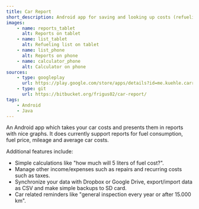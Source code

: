 ```yaml
---
title: Car Report
short_description: Android app for saving and looking up costs (refuelings, ...) of your car.
images:
    - name: reports_tablet
      alt: Reports on tablet
    - name: list_tablet
      alt: Refueling list on tablet
    - name: list_phone
      alt: Reports on phone
    - name: calculator_phone
      alt: Calculator on phone
sources:
    - type: googleplay
      url: https://play.google.com/store/apps/details?id=me.kuehle.carreport
    - type: git
      url: https://bitbucket.org/frigus02/car-report/
tags:
    - Android
    - Java
---
```


An Android app which takes your car costs and presents them in
reports with nice graphs. It does currently support reports for fuel
consumption, fuel price, mileage and average car costs.

Additional features include:

-   Simple calculations like "how much will 5 liters of fuel cost?".
-   Manage other income/expenses such as repairs and recurring costs such as taxes.
-   Synchronize your data with Dropbox or Google Drive, export/import data as CSV and make simple backups to SD card.
-   Car related reminders like "general inspection every year or after 15.000 km".
